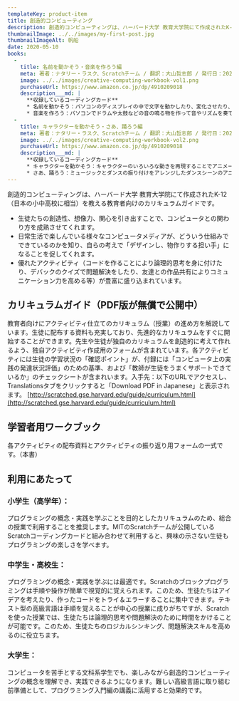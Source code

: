 ```yaml
---
templateKey: product-item
title: 創造的コンピューティング
description: 創造的コンピューティングは、ハーバード大学 教育大学院にて作成されたK-12（日本の小中高校に相当）を教える教育者向けのカリキュラムガイドです。
thumbnailImage: ../../images/my-first-post.jpg
thumbnailImageAlt: 帆船
date: 2020-05-10
books:
  -
    title: 名前を動かそう・音楽を作ろう編
    meta: 著者：ナタリー・ラスク、Scratchチーム / 翻訳：大山哲志郎 / 発行日：2020年4月30日 / サイズ・仕様：A5・フルカラー・44ページ / ISBN：9784910209012
    image: ../../images/creative-computing-workbook-vol1.png
    purchaseUrl: https://www.amazon.co.jp/dp/4910209018
    description___md: |
      **収録しているコーディングカード**
      * 名前を動かそう：パソコンのディスプレイの中で文字を動かしたり、変化させたり、音がつけられることを体験できます
      * 音楽を作ろう：パソコンでドラムや太鼓などの音の鳴る物を作って音やリズムを奏でられることを体験できます
  -
    title: キャラクターを動かそう・さあ、踊ろう編
    meta: 著者：ナタリー・ラスク、Scratchチーム / 翻訳：大山哲志郎 / 発行日：2020年5月7日 / サイズ・仕様：A5・フルカラー・46ページ / ISBN：9784910209029
    image: ../../images/creative-computing-workbook-vol2.png
    purchaseUrl: https://www.amazon.co.jp/dp/4910209018
    description___md: |
      **収録しているコーディングカード**
      * キャラクターを動かそう：キャラクターのいろいろな動きを再現することでアニメーションの基本の動き作りを体験します
      * さあ、踊ろう：ミュージックとダンスの振り付けをアレンジしたダンスシーンのアニメーション作りを体験します
---
```


創造的コンピューティングは、ハーバード大学 教育大学院にて作成されたK-12（日本の小中高校に相当）を教える教育者向けのカリキュラムガイドです。

* 生徒たちの創造性、想像力、関心を引き出すことで、コンピュータとの関わり方を成熟させてくれます。
* 日常生活で楽しんでいる様々なコンピュータメディアが、どういう仕組みでできているのかを知り、自らの考えで「デザインし、物作りする担い手」になることを促してくれます。
* 優れたアクティビティ（コードを作ることにより論理的思考を身に付けたり、デバックのクイズで問題解決をしたり、友達との作品共有によりコミュニケーション力を高める等）が豊富に盛り込まれています。

## カリキュラムガイド（PDF版が無償で公開中）
教育者向けにアクティビティ仕立てのカリキュラム（授業）の進め方を解説しています。生徒に配布する資料も充実しており、先進的なカリキュラムをすぐに開始することができます。先生や生徒が独自のカリキュラムを創造的に考えて作れるよう、独自アクティビティ作成用のフォームが含まれています。各アクティビティには生徒の学習状況の「確認ポイント」が、付録には「コンピュータ上の実践の発達状況評価」のための基準、および「教師が生徒をうまくサポートできているか」のチェックシートが含まれいます。入手先：以下のURLでアクセスし、Translationsタブをクリックすると「Download PDF in Japanese」と表示されます。
[http://scratched.gse.harvard.edu/guide/curriculum.html](http://scratched.gse.harvard.edu/guide/curriculum.html)

## 学習者用ワークブック
各アクティビティの配布資料とアクティビティの振り返り用フォームの一式です。（本書）

## 利用にあたって
### 小学生（高学年）：
プログラミングの概念・実践を学ぶことを目的としたカリキュラムのため、総合の授業で利用することを推奨します。MITのScratchチームが公開しているScratchコーディングカードと組み合わせて利用すると、興味の示さない生徒もプログラミングの楽しさを学べます。

### 中学生・高校生：
プログラミングの概念・実践を学ぶには最適です。Scratchのブロックプログラミングは手順や操作が簡単で視覚的に覚えられます。このため、生徒たちはアイデアを考えたり、作ったコードをトライ＆エラーすることに集中できます。テキスト型の高級言語は手順を覚えることが中心の授業に成りがちですが、Scratchを使った授業では、生徒たちは論理的思考や問題解決のために時間をかけることが可能です。このため、生徒たちのロジカルシンキング、問題解決スキルを高めるのに役立ちます。

### 大学生：
コンピュータを苦手とする文科系学生でも、楽しみながら創造的コンピューティングの概念を理解でき、実践できるようになります。難しい高級言語に取り組む前準備として、プログラミング入門編の講義に活用すると効果的です。

